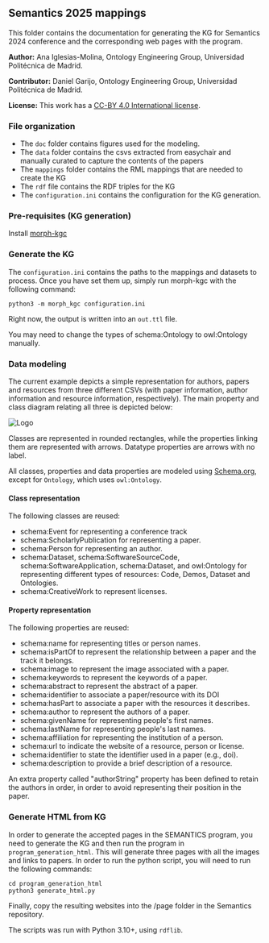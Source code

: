 ## Semantics 2025 mappings

This folder contains the documentation for generating the KG for Semantics 2024 conference and the corresponding web pages with the program.

**Author:** Ana Iglesias-Molina, Ontology Engineering Group, Universidad Politécnica de Madrid.

**Contributor:** Daniel Garijo, Ontology Engineering Group, Universidad Politécnica de Madrid.

**License:** This work has a [CC-BY 4.0 International license](https://creativecommons.org/licenses/by/4.0/legalcode).

### File organization

- The `doc` folder contains figures used for the modeling.
- The `data` folder contains the csvs extracted from easychair and manually curated to capture the contents of the papers
- The `mappings` folder contains the RML mappings that are needed to create the KG
- The `rdf` file contains the RDF triples for the KG
- The `configuration.ini` contains the configuration for the KG generation.

### Pre-requisites (KG generation)
Install [morph-kgc](https://github.com/morph-kgc/morph-kgc)


### Generate the KG
The `configuration.ini` contains the paths to the mappings and datasets to process. Once you have set them up, simply run morph-kgc with the following command:

`python3 -m morph_kgc configuration.ini`

Right now, the output is written into an `out.ttl` file.

You may need to change the types of schema:Ontology to owl:Ontology manually.

### Data modeling

The current example depicts a simple representation for authors, papers and resources from three different CSVs (with paper information, author information and resource information, respectively). The main property and class diagram relating all three is depicted below:

![Logo](doc/semantics.png)

Classes are represented in rounded rectangles, while the properties linking them are represented with arrows. Datatype properties are arrows with no label.

All classes, properties and data properties are modeled using [Schema.org](https://schema.org/), except for `Ontology`, which uses `owl:Ontology`.

#### Class representation

The following classes are reused: 
- schema:Event for representing a conference track
- schema:ScholarlyPublication for representing a paper.
- schema:Person for representing an author.
- schema:Dataset, schema:SoftwareSourceCode, schema:SoftwareApplication, schema:Dataset, and owl:Ontology for representing different types of resources: Code, Demos, Dataset and Ontologies.
- schema:CreativeWork to represent licenses.

#### Property representation
The following properties are reused:
- schema:name for representing titles or person names.
- schema:isPartOf to represent the relationship between a paper and the track it belongs.
- schema:image to represent the image associated with a paper.
- schema:keywords to represent the keywords of a paper.
- schema:abstract to represent the abstract of a paper.
- schema:identifier to associate a paper/resource with its DOI
- schema:hasPart to associate a paper with the resources it describes.
- schema:author to represent the authors of a paper.
- schema:givenName for representing people's first names.
- schema:lastName for representing people's last names.
- schema:affiliation for representing the institution of a person.
- schema:url to indicate the website of a resource, person or license.
- schema:identifier to state the identifier used in a paper (e.g., doi).
- schema:description to provide a brief description of a resource.

An extra property called "authorString" property has been defined to retain the authors in order, in order to avoid representing their position in the paper.

### Generate HTML from KG
In order to generate the accepted pages in the SEMANTICS program, you need to generate the KG and then run the program in `program_generation_html`. This will generate three pages with all the images and links to papers. In order to run the python script, you will need to run the following commands:

```
cd program_generation_html 
python3 generate_html.py
```

Finally, copy the resulting websites into the /page folder in the Semantics repository.

The scripts was run with Python 3.10+, using `rdflib`.